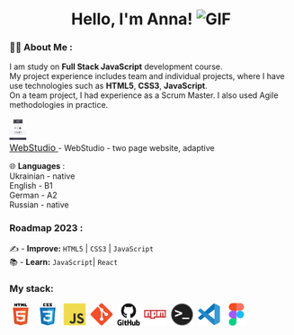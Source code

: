 <div id="header" align="center">

<!-- <img src="./assets/github.gif" width="100"/> -->

<h1>
Hello, I'm Anna!
<img src="./assets/giphy.gif" width="30px" alt="GIF">
</h1>

</div>
  
### 👨‍💻 About Me :
I am study on **Full Stack JavaScript** development course. <br> 
My project experience includes team and individual projects, where I have use technologies such as **HTML5**, **CSS3**, **JavaScript**. <br>
On a team project, I had experience as a Scrum Master. I also used Agile methodologies in practice. <br>
 <br>
    <a href="https://ammelystar.github.io/WebStudio/" style="font-size: 16px;" target="_blanc">
    <img width="30" src=" https://github.com/AmmelyStar/WebStudio/blob/main/foto/webStudio-ammelystar.github.io.jpeg">   
        WebStudio
    </a> - WebStudio - two page website, adaptive
    <br>

<!-- <img align="right" src="./assets/code.gif" width="380" height="220"> <br> -->

🌐 **Languages** : <br>
Ukrainian - native <br>
English - B1<br>
German - A2<br>
Russian - native<br>


### Roadmap 2023 :

✍️ - **Improve:** `HTML5` | `CSS3` | `JavaScript` <br>
📚 - **Learn:** `JavaScript`| `React` <br>

### My stack:

<div>
  <img src="./images/html5-original.svg" title="HTML5" alt="HTML5" width="40" height="40"/>&nbsp;
  <img src="./images/css3-original.svg"  title="CSS3" alt="CSS3" width="40" height="40"/>&nbsp;
  <img src="./images/javascript-original.svg"  title="JS" alt="JS" width="40" height="40"/>&nbsp;
  <img src="./images/git-original.svg" title="Git" alt="Git" width="40" height="40"/>&nbsp;
  <img src="./images/github-original.svg" title="GitHub"  alt="GitHub" width="40"/>&nbsp;
  <img src="./images/npm-original.svg" title="Npm" alt="Npm" width="40" height="40"/>&nbsp;
  <img src="./images/terminal-original.png" title="Terminal" alt="Terminal" width="40" height="40"/>&nbsp;
  <img src="./images/vscode-original.svg" title="Visual Studio Code" alt="Visual Studio Code" width="40" height="40"/>&nbsp;
  <img src="./images/figma-original.svg" title="Figma" alt="Figma" width="40" height="40"/>&nbsp;
</div>
